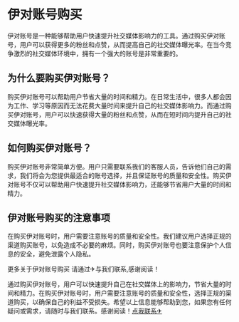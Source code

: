 # 伊对账号购买

伊对账号是一种能够帮助用户快速提升社交媒体影响力的工具。通过购买伊对账号，用户可以获得更多的粉丝和点赞，从而提高自己的社交媒体曝光率。在当今竞争激烈的社交媒体环境中，拥有一个强大的账号是非常重要的。

## 为什么要购买伊对账号？

购买伊对账号可以帮助用户节省大量的时间和精力。在日常生活中，很多人都会因为工作、学习等原因而无法花费大量时间来提升自己的社交媒体影响力。而通过购买伊对账号，用户可以快速获得大量的粉丝和点赞，从而在短时间内提升自己的社交媒体曝光率。

## 如何购买伊对账号？

购买伊对账号非常简单方便。用户只需要联系我们的客服人员，告诉他们自己的需求，我们将会为您提供最适合的账号选择，并且保证账号的质量和安全性。购买伊对账号不仅可以帮助用户快速提升社交媒体影响力，还能够节省用户大量的时间和精力。

## 伊对账号购买的注意事项

在购买伊对账号时，用户需要注意账号的质量和安全性。我们建议用户选择正规的渠道购买账号，以免造成不必要的麻烦。同时，购买伊对账号也要注意保护个人信息的安全，避免泄露个人隐私。

更多关于伊对账号购买 请通过✈与我们联系,感谢阅读！

通过购买伊对账号，用户可以快速提升自己在社交媒体上的影响力，节省大量的时间和精力。在购买伊对账号时，用户需要注意账号的质量和安全性，选择正规的渠道购买，以确保自己的利益不受损失。希望以上信息能够帮助到您，如果您有任何疑问或需求，请随时与我们联系。感谢阅读！[点我联系✈](https://img.G208.com)
